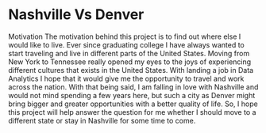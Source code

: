 # Nashville Vs Denver



Motivation
The motivation behind this project is to find out where else I would like to live. Ever since graduating college I have always wanted to start traveling and live in different parts of the United States. Moving from New York to Tennessee really opened my eyes to the joys of experiencing different cultures that exists in the United States. With landing a job in Data Analytics I hope that it would give me the opportunity to travel and work across the nation. With that being said, I am falling in love with Nashville and would not mind spending a few years here, but such a city as Denver might bring bigger and greater opportunities with a better quality of life. So, I hope this project will help answer the question for me whether I should move to a different state or stay in Nashville for some time to come.
